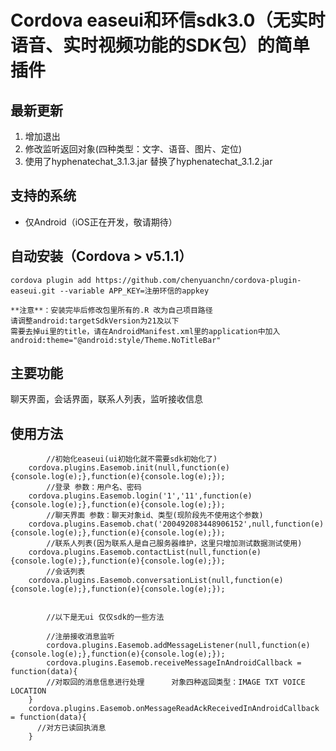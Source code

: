 Cordova easeui和环信sdk3.0（无实时语音、实时视频功能的SDK包）的简单插件
======

## 最新更新

1. 增加退出
2. 修改监听返回对象(四种类型：文字、语音、图片、定位)
3. 使用了hyphenatechat_3.1.3.jar 替换了hyphenatechat_3.1.2.jar

## 支持的系统

* 仅Android（iOS正在开发，敬请期待）

## 自动安装（Cordova > v5.1.1）

	cordova plugin add https://github.com/chenyuanchn/cordova-plugin-easeui.git --variable APP_KEY=注册环信的appkey
	
	**注意**：安装完毕后修改包里所有的.R 改为自己项目路径
	请调整android:targetSdkVersion为21及以下
	需要去掉ui里的title，请在AndroidManifest.xml里的application中加入android:theme="@android:style/Theme.NoTitleBar" 

## 主要功能
		
   聊天界面，会话界面，联系人列表，监听接收信息
   		
## 使用方法
```
		//初始化easeui(ui初始化就不需要sdk初始化了)
  	cordova.plugins.Easemob.init(null,function(e){console.log(e);},function(e){console.log(e);});
		//登录 参数：用户名、密码
    cordova.plugins.Easemob.login('1','11',function(e){console.log(e);},function(e){console.log(e);});
		//聊天界面 参数：聊天对象id、类型(现阶段先不使用这个参数)
  	cordova.plugins.Easemob.chat('200492083448906152',null,function(e){console.log(e);},function(e){console.log(e);});
		//联系人列表(因为联系人是自己服务器维护，这里只增加测试数据测试使用)
  	cordova.plugins.Easemob.contactList(null,function(e){console.log(e);},function(e){console.log(e);});
		//会话列表
  	cordova.plugins.Easemob.conversationList(null,function(e){console.log(e);},function(e){console.log(e);});
		
		
		//以下是无ui 仅仅sdk的一些方法
	
		//注册接收消息监听
		cordova.plugins.Easemob.addMessageListener(null,function(e){console.log(e);},function(e){console.log(e);});
		cordova.plugins.Easemob.receiveMessageInAndroidCallback = function(data){
    	//对取回的消息信息进行处理   	对象四种返回类型：IMAGE TXT VOICE LOCATION
    }
    cordova.plugins.Easemob.onMessageReadAckReceivedInAndroidCallback = function(data){
      //对方已读回执消息    
    }
```